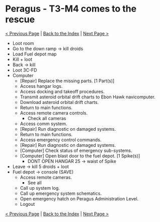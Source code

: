 # Peragus - T3-M4 comes to the rescue

[< Previous Page](../01_Peragus.md) |
[Back to the Index](../index.md) |
[Next Page >](./03_Peragus.md)

- Loot room
- Go to the down ramp -> kill droids
- Load Fuel depot map
- Kill + loot
- Back -> kill
- Loot 3C-FD
- Computer
  - [Repair] Replace the missing parts. [1 Part(s)]
  - Access hangar logs.
  - Access docking and takeoff procedures.
  - Transmit asteroid orbital drift charts to Ebon Hawk navicomputer.
  - Download asteroid orbital drift charts.
  - Return to main functions.
  - Access remote camera controls.
    - Check all cameras
  - Access comm system.
  - [Repair] Run diagnostic on damaged systems.
  - Return to main functions.
  - Access emergency control commands.
  - [Repair] Run diagnostic on damaged systems.
  - [Computer] Check status of emergency sub-systems.
  - [Computer] Open blast door to the fuel depot. [1 Spike(s)]
    - DONT OPEN HANGAR 25 -> waist of Spike
- Leave -> kill 5 droids + loot
- Fuel depot -> console (SAVE)
    - Access remote cameras.
        - See all
    - Call up system log.
    - Call up emergency system schematics.
    - Open emergency hatch on Peragus Administration Level.
    - Logout


[< Previous Page](../01_Peragus.md) |
[Back to the Index](../index.md) |
[Next Page >](./03_Peragus.md)